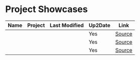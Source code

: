 # Project Showcases

| Name       | Project                                           | Last Modified | Up2Date | Link       |
| ---------- | ------------------------------------------------- | ------------- | ------- | ---------- |
|            |                                                   |               | Yes     | [Source]() |
|            |                                                   |               | Yes     | [Source]() |
|            |                                                   |               | Yes     | [Source]() |
